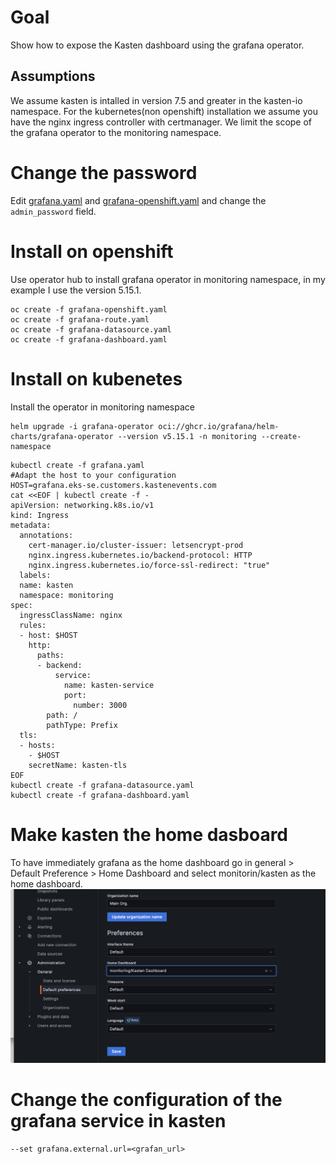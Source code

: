 # Goal 

Show how to expose the Kasten dashboard using the grafana operator.

## Assumptions

We assume kasten is intalled in version 7.5 and greater in the kasten-io namespace.
For the kubernetes(non openshift) installation we assume you have the nginx ingress controller with certmanager.
We limit the scope of the grafana operator to the monitoring namespace.

# Change the password 

Edit [grafana.yaml](./grafana.yaml) and [grafana-openshift.yaml](./grafana-openshift.yaml) and change the `admin_password` field. 

# Install on openshift 

Use operator hub to install grafana operator in monitoring namespace, in my example I use the version 5.15.1.

```
oc create -f grafana-openshift.yaml
oc create -f grafana-route.yaml
oc create -f grafana-datasource.yaml
oc create -f grafana-dashboard.yaml
```

# Install on kubenetes 

Install the operator in monitoring namespace
```
helm upgrade -i grafana-operator oci://ghcr.io/grafana/helm-charts/grafana-operator --version v5.15.1 -n monitoring --create-namespace
```

```
kubectl create -f grafana.yaml
#Adapt the host to your configuration
HOST=grafana.eks-se.customers.kastenevents.com
cat <<EOF | kubectl create -f - 
apiVersion: networking.k8s.io/v1
kind: Ingress
metadata:
  annotations:
    cert-manager.io/cluster-issuer: letsencrypt-prod
    nginx.ingress.kubernetes.io/backend-protocol: HTTP
    nginx.ingress.kubernetes.io/force-ssl-redirect: "true"
  labels:    
  name: kasten
  namespace: monitoring  
spec:
  ingressClassName: nginx
  rules:
  - host: $HOST
    http:
      paths:
      - backend:
          service:
            name: kasten-service
            port:
              number: 3000
        path: /
        pathType: Prefix
  tls:
  - hosts:
    - $HOST
    secretName: kasten-tls
EOF
kubectl create -f grafana-datasource.yaml
kubectl create -f grafana-dashboard.yaml
```


# Make kasten the home dasboard 

To have immediately grafana as the home dashboard go in general > Default Preference > Home Dashboard and select monitorin/kasten as the home dashboard.
![Home Dashboard](./images/home-dashboard.png)

# Change the configuration of the grafana service in kasten 
```
--set grafana.external.url=<grafan_url>
```